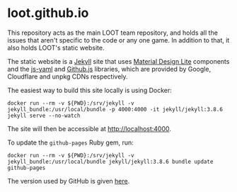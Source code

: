 loot.github.io
==============

This repository acts as the main LOOT team repository, and holds all the issues that aren't specific to the code or any one game. In addition to that, it also holds LOOT's static website.

The static website is a [Jekyll](https://jekyllrb.com/) site that uses [Material Design Lite](https://www.getmdl.io/) components and the [js-yaml](https://github.com/nodeca/js-yaml) and [Github.js](https://github.com/michael/github) libraries, which are provided by Google, Cloudflare and unpkg CDNs respectively.

The easiest way to build this site locally is using Docker:

```
docker run --rm -v ${PWD}:/srv/jekyll -v jekyll_bundle:/usr/local/bundle -p 4000:4000 -it jekyll/jekyll:3.8.6 jekyll serve --no-watch
```

The site will then be accessible at <http://localhost:4000>.

To update the `github-pages` Ruby gem, run:

```
docker run --rm -v ${PWD}:/srv/jekyll -v jekyll_bundle:/usr/local/bundle jekyll/jekyll:3.8.6 bundle update github-pages
```

The version used by GitHub is given [here](https://pages.github.com/versions/).

